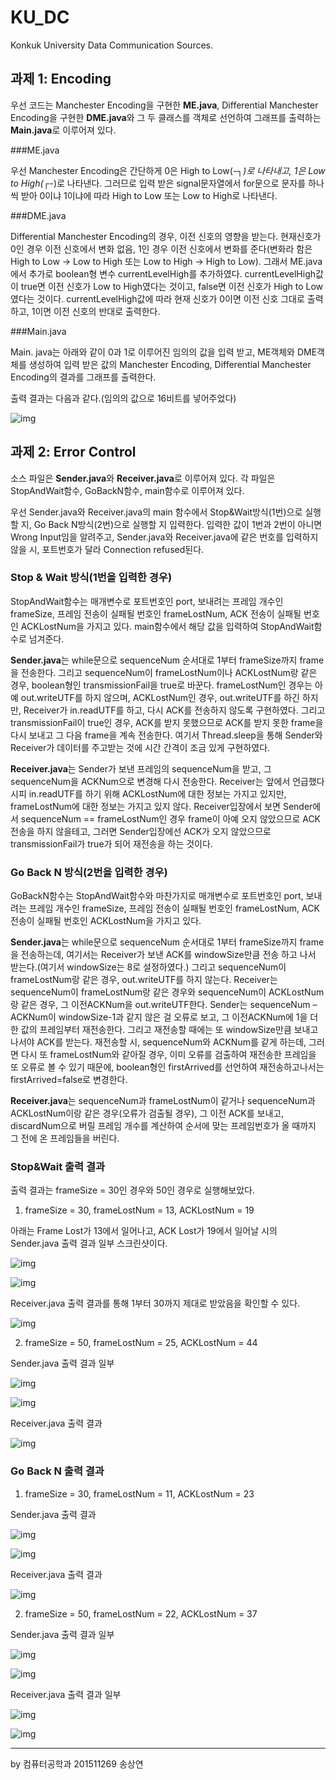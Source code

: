 # KU_DC
Konkuk University Data Communication Sources.

 

## 과제 1: Encoding

우선 코드는 Manchester Encoding을 구현한 **ME.java**, Differential Manchester Encoding을 구현한 **DME.java**와 그 두 클래스를 객체로 선언하여 그래프를 출력하는 **Main.java**로 이루어져 있다.

 

###ME.java

우선 Manchester Encoding은 간단하게 0은 High to Low(-┐_)로 나타내고, 1은 Low to High(_┌-)로 나타낸다. 그러므로 입력 받은 signal문자열에서 for문으로 문자를 하나씩 받아 0이냐 1이냐에 따라 High to Low 또는 Low to High로 나타낸다.

 

###DME.java

Differential Manchester Encoding의 경우, 이전 신호의 영향을 받는다. 현재신호가 0인 경우 이전 신호에서 변화 없음, 1인 경우 이전 신호에서 변화를 준다(변화라 함은 High to Low -> Low to High 또는 Low to High -> High to Low). 그래서 ME.java에서 추가로 boolean형 변수 currentLevelHigh를 추가하였다. currentLevelHigh값이 true면 이전 신호가 Low to High였다는 것이고, false면 이전 신호가 High to Low였다는 것이다. currentLevelHigh값에 따라 현재 신호가 0이면 이전 신호 그대로 출력하고, 1이면 이전 신호의 반대로 출력한다.

 

###Main.java

Main. java는 아래와 같이 0과 1로 이루어진 임의의 값을 입력 받고, ME객체와 DME객체를 생성하여 입력 받은 값의 Manchester Encoding, Differential Manchester Encoding의 결과를 그래프를 출력한다.

 

출력 결과는 다음과 같다.(임의의 값으로 16비트를 넣어주었다)

![img](file:////Users/Sangyeon/Library/Group%20Containers/UBF8T346G9.Office/TemporaryItems/msohtmlclip/clip_image005.png)



## 과제 2: Error Control

소스 파일은 **Sender.java**와 **Receiver.java**로 이루어져 있다. 각 파일은 StopAndWait함수, GoBackN함수, main함수로 이루어져 있다.



우선 Sender.java와 Receiver.java의 main 함수에서 Stop&Wait방식(1번)으로 실행할 지, Go Back N방식(2번)으로 실행할 지 입력한다. 입력한 값이 1번과 2번이 아니면 Wrong Input임을 알려주고, Sender.java와 Receiver.java에 같은 번호를 입력하지 않을 시, 포트번호가 달라 Connection refused된다.

 

### Stop & Wait 방식(1번을 입력한 경우)

StopAndWait함수는 매개변수로 포트번호인 port, 보내려는 프레임 개수인 frameSize, 프레임 전송이 실패될 번호인 frameLostNum, ACK 전송이 실패될 번호인 ACKLostNum을 가지고 있다. main함수에서 해당 값을 입력하여 StopAndWait함수로 넘겨준다.

 **Sender.java**는 while문으로 sequenceNum 순서대로 1부터 frameSize까지 frame을 전송한다. 그리고 sequenceNum이 frameLostNum이나 ACKLostNum랑 같은 경우, boolean형인 transmissionFail을 true로 바꾼다. frameLostNum인 경우는 아예 out.writeUTF를 하지 않으며, ACKLostNum인 경우, out.writeUTF를 하긴 하지만, Receiver가 in.readUTF를 하고, 다시 ACK를 전송하지 않도록 구현하였다. 그리고 transmissionFail이 true인 경우, ACK를 받지 못했으므로 ACK를 받지 못한 frame을 다시 보내고 그 다음 frame을 계속 전송한다. 여기서 Thread.sleep을 통해 Sender와 Receiver가 데이터를 주고받는 것에 시간 간격이 조금 있게 구현하였다.

 **Receiver.java**는 Sender가 보낸 프레임의 sequenceNum을 받고, 그 sequenceNum을 ACKNum으로 변경해 다시 전송한다. Receiver는 앞에서 언급했다시피 in.readUTF를 하기 위해 ACKLostNum에 대한 정보는 가지고 있지만, frameLostNum에 대한 정보는 가지고 있지 않다. Receiver입장에서 보면 Sender에서 sequenceNum == frameLostNum인 경우 frame이 아예 오지 않았으므로 ACK전송을 하지 않을테고, 그러면 Sender입장에선 ACK가 오지 않았으므로 transmissionFail가 true가 되어 재전송을 하는 것이다.

 

### Go Back N 방식(2번을 입력한 경우)

GoBackN함수는 StopAndWait함수와 마찬가지로 매개변수로 포트번호인 port, 보내려는 프레임 개수인 frameSize, 프레임 전송이 실패될 번호인 frameLostNum, ACK 전송이 실패될 번호인 ACKLostNum을 가지고 있다.

 **Sender.java**는 while문으로 sequenceNum 순서대로 1부터 frameSize까지 frame을 전송하는데, 여기서는 Receiver가 보낸 ACK를 windowSize만큼 전송 하고 나서 받는다.(여기서 windowSize는 8로 설정하였다.) 그리고 sequenceNum이 frameLostNum랑 같은 경우, out.writeUTF를 하지 않는다. Receiver는 sequenceNum이 frameLostNum랑 같은 경우와 sequenceNum이 ACKLostNum랑 같은 경우, 그 이전ACKNum을 out.writeUTF한다. Sender는 sequenceNum – ACKNum이 windowSize-1과 같지 않은 걸 오류로 보고, 그 이전ACKNum에 1을 더한 값의 프레임부터 재전송한다. 그리고 재전송할 때에는 또 windowSize만큼 보내고나서야 ACK를 받는다. 재전송할 시, sequenceNum와 ACKNum를 같게 하는데, 그러면 다시 또 frameLostNum와 같아질 경우, 이미 오류를 검출하여 재전송한 프레임을 또 오류로 볼 수 있기 때문에, boolean형인 firstArrived를 선언하여 재전송하고나서는 firstArrived=false로 변경한다.

 **Receiver.java**는 sequenceNum과 frameLostNum이 같거나 sequenceNum과 ACKLostNum이랑 같은 경우(오류가 검출될 경우), 그 이전 ACK를 보내고, discardNum으로 버릴 프레임 개수를 계산하여 순서에 맞는 프레임번호가 올 때까지 그 전에 온 프레임들을 버린다.

 

### Stop&Wait 출력 결과

출력 결과는 frameSize = 30인 경우와 50인 경우로 실행해보았다.

1)    frameSize = 30, frameLostNum = 13, ACKLostNum = 19

아래는 Frame Lost가 13에서 일어나고, ACK Lost가 19에서 일어날 시의 Sender.java 출력 결과 일부 스크린샷이다.

![img](file:////Users/Sangyeon/Library/Group%20Containers/UBF8T346G9.Office/TemporaryItems/msohtmlclip/clip_image002.png)

![img](file:////Users/Sangyeon/Library/Group%20Containers/UBF8T346G9.Office/TemporaryItems/msohtmlclip/clip_image001.png)

Receiver.java 출력 결과를 통해 1부터 30까지 제대로 받았음을 확인할 수 있다.

![img](file:////Users/Sangyeon/Library/Group%20Containers/UBF8T346G9.Office/TemporaryItems/msohtmlclip/clip_image003.png)



2)    frameSize = 50, frameLostNum = 25, ACKLostNum = 44

Sender.java 출력 결과 일부

![img](file:////Users/Sangyeon/Library/Group%20Containers/UBF8T346G9.Office/TemporaryItems/msohtmlclip/clip_image004.png)

![img](file:////Users/Sangyeon/Library/Group%20Containers/UBF8T346G9.Office/TemporaryItems/msohtmlclip/clip_image006.png)

Receiver.java 출력 결과

![img](file:////Users/Sangyeon/Library/Group%20Containers/UBF8T346G9.Office/TemporaryItems/msohtmlclip/clip_image005.png)

 

### Go Back N 출력 결과

1)    frameSize = 30, frameLostNum = 11, ACKLostNum = 23

Sender.java 출력 결과 

![img](file:////Users/Sangyeon/Library/Group%20Containers/UBF8T346G9.Office/TemporaryItems/msohtmlclip/clip_image007.png)

![img](file:////Users/Sangyeon/Library/Group%20Containers/UBF8T346G9.Office/TemporaryItems/msohtmlclip/clip_image009.png)

Receiver.java 출력 결과

![img](file:////Users/Sangyeon/Library/Group%20Containers/UBF8T346G9.Office/TemporaryItems/msohtmlclip/clip_image008.png)

 

2)    frameSize = 50, frameLostNum = 22, ACKLostNum = 37

Sender.java 출력 결과 일부

![img](file:////Users/Sangyeon/Library/Group%20Containers/UBF8T346G9.Office/TemporaryItems/msohtmlclip/clip_image013.png)

![img](file:////Users/Sangyeon/Library/Group%20Containers/UBF8T346G9.Office/TemporaryItems/msohtmlclip/clip_image012.png)

Receiver.java 출력 결과 일부

![img](file:////Users/Sangyeon/Library/Group%20Containers/UBF8T346G9.Office/TemporaryItems/msohtmlclip/clip_image011.png)

![img](file:////Users/Sangyeon/Library/Group%20Containers/UBF8T346G9.Office/TemporaryItems/msohtmlclip/clip_image010.png)

-----

by 컴퓨터공학과 201511269 송상연

